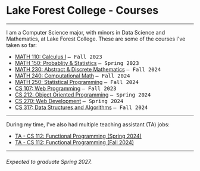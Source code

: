 # Lake Forest College - Courses

---

I am a Computer Science major, with minors in Data Science and Mathematics, at Lake Forest College. These are some of the courses I've taken so far:

- [MATH 110: Calculus I](https://github.com/SepehrAkbari/LFC-courses/tree/main/MATH-110) <samp>– Fall 2023</samp>
- [MATH 150: Probablity & Statistics](https://github.com/SepehrAkbari/LFC-courses/tree/main/MATH-150) <samp>– Spring 2023</samp>
- [MATH 230: Abstract & Discrete Mathematics](https://github.com/SepehrAkbari/LFC-courses/tree/main/MATH-230) <samp>– Fall 2024</samp>
- [MATH 240: Computational Math](https://github.com/SepehrAkbari/LFC-courses/tree/main/CSCI-240) <samp>– Fall 2024</samp>
- [MATH 250: Statistical Programming](https://github.com/SepehrAkbari/LFC-courses/tree/main/MATH-250) <samp>– Fall 2024</samp>
- [CS 107: Web Programming](https://github.com/SepehrAkbari/LFC-courses/tree/main/CSCI-107) <samp>– Fall 2023</samp>
- [CS 212: Object Oriented Programming](https://github.com/SepehrAkbari/LFC-courses/tree/main/CSCI-212) <samp>– Spring 2024</samp>
- [CS 270: Web Development](https://github.com/SepehrAkbari/LFC-courses/tree/main/CSCI-270) <samp>– Spring 2024</samp>
- [CS 317: Data Structures and Algorithms](https://github.com/SepehrAkbari/LFC-courses/tree/main/CSCI-317) <samp>– Fall 2024</samp>

---

During my time, I've also had multiple teaching assistant (TA) jobs:

- [TA - CS 112: Functional Programming (Spring 2024)](https://github.com/SepehrAkbari/LFC-courses/tree/main/Teaching%20Assistant/TA-112-Fall2024)
- [TA - CS 112: Functional Programming (Fall 2024)](https://github.com/SepehrAkbari/LFC-courses/tree/main/Teaching%20Assistant/TA-112-Spring2024)

---

###### Expected to graduate Spring 2027.
